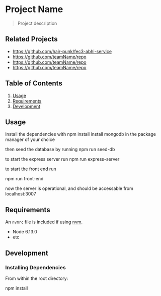 # Project Name

> Project description

## Related Projects

  - https://github.com/hair-punk/fec3-abhi-service
  - https://github.com/teamName/repo
  - https://github.com/teamName/repo
  - https://github.com/teamName/repo

## Table of Contents

1. [Usage](#Usage)
1. [Requirements](#requirements)
1. [Development](#development)

## Usage
Install the dependencies with
npm install
install mongodb in the package manager of your choice

then seed the database by running
npm run seed-db

to start the express server run
npm run express-server

to start the front end run

npm run front-end

now the server is operational, and should be accessable from localhost:3007


## Requirements

An `nvmrc` file is included if using [nvm](https://github.com/creationix/nvm).

- Node 6.13.0
- etc

## Development

### Installing Dependencies

From within the root directory:

npm install


